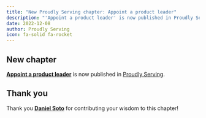 ```yaml
---
title: "New Proudly Serving chapter: Appoint a product leader"
description: "'Appoint a product leader' is now published in Proudly Serving."
date: 2022-12-08
author: Proudly Serving
icon: fa-solid fa-rocket
---
```


## New chapter

**[Appoint a product leader](/contents/appoint-a-product-leader)** is now published in [Proudly Serving](/).

## Thank you

Thank you **[Daniel Soto](/people/daniel-soto)** for contributing your wisdom to this chapter!
